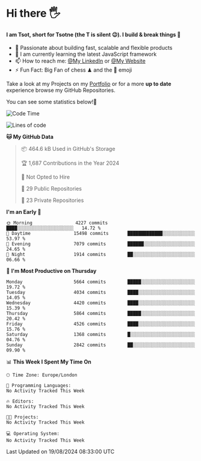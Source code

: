 # Hi there :raised_hand_with_fingers_splayed:
#### I am Tsot, short for Tsotne (the T is silent :wink:). I build & break things :space_invader:
- :telescope: Passionate about building fast, scalable and flexible products
- :seedling: I am currently learning the latest JavaScript framework 
- :mailbox: How to reach me: [@My LinkedIn](https://www.linkedin.com/in/tsotne-gvadzabia/) or [@My Website](https://tsotne.co.uk/contact)
- :zap: Fun Fact: Big Fan of chess ♟ and the 👾 emoji

Take a look at my Projects on my [Portfolio](https://tsotne.co.uk/) or for a more **up to date** experience browse my GitHub Repositories.

You can see some statistics below!:space_invader:
<!--START_SECTION:waka-->
![Code Time](http://img.shields.io/badge/Code%20Time-761%20hrs%202%20mins-blue)

![Lines of code](https://img.shields.io/badge/From%20Hello%20World%20I%27ve%20Written-11.3%20million%20lines%20of%20code-blue)

**🐱 My GitHub Data** 

> 📦 464.6 kB Used in GitHub's Storage 
 > 
> 🏆 1,687 Contributions in the Year 2024
 > 
> 🚫 Not Opted to Hire
 > 
> 📜 29 Public Repositories 
 > 
> 🔑 23 Private Repositories 
 > 
**I'm an Early 🐤** 

```text
🌞 Morning                4227 commits        ████░░░░░░░░░░░░░░░░░░░░░   14.72 % 
🌆 Daytime                15498 commits       █████████████░░░░░░░░░░░░   53.97 % 
🌃 Evening                7079 commits        ██████░░░░░░░░░░░░░░░░░░░   24.65 % 
🌙 Night                  1914 commits        ██░░░░░░░░░░░░░░░░░░░░░░░   06.66 % 
```
📅 **I'm Most Productive on Thursday** 

```text
Monday                   5664 commits        █████░░░░░░░░░░░░░░░░░░░░   19.72 % 
Tuesday                  4034 commits        ████░░░░░░░░░░░░░░░░░░░░░   14.05 % 
Wednesday                4420 commits        ████░░░░░░░░░░░░░░░░░░░░░   15.39 % 
Thursday                 5864 commits        █████░░░░░░░░░░░░░░░░░░░░   20.42 % 
Friday                   4526 commits        ████░░░░░░░░░░░░░░░░░░░░░   15.76 % 
Saturday                 1368 commits        █░░░░░░░░░░░░░░░░░░░░░░░░   04.76 % 
Sunday                   2842 commits        ██░░░░░░░░░░░░░░░░░░░░░░░   09.90 % 
```


📊 **This Week I Spent My Time On** 

```text
🕑︎ Time Zone: Europe/London

💬 Programming Languages: 
No Activity Tracked This Week

🔥 Editors: 
No Activity Tracked This Week

🐱‍💻 Projects: 
No Activity Tracked This Week

💻 Operating System: 
No Activity Tracked This Week
```


 Last Updated on 19/08/2024 08:33:00 UTC
<!--END_SECTION:waka-->
